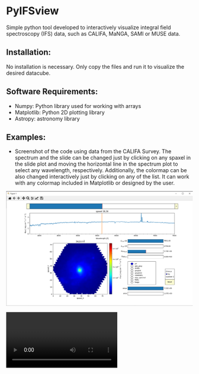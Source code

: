 # PyIFSview
Simple python tool developed to interactively visualize integral field spectroscopy (IFS) data,  such as CALIFA, MaNGA, SAMI or MUSE data.

## Installation:
No installation is necessary. Only copy the files  and run it to visualize the desired datacube.

## Software Requirements:

- Numpy: Python library used for working with arrays
- Matplotlib: Python 2D plotting library
- Astropy: astronomy library

## Examples:

- Screenshot of the code using data from the CALIFA Survey. The spectrum and the slide can be changed just by clicking on any spaxel in the slide plot and moving the horizontal line in the spectrum plot to select any wavelength, respectively. Additionally, the colormap can be also changed interactively just by clicking on any of the list. It can work with any colormap included in Matplotlib or designed by the user.

![PyIFSview example](Example.png "Example image using CALIFA data")

![PyIFSview example video](Example_PyIFSview.mp4 "Example video using CALIFA data")

